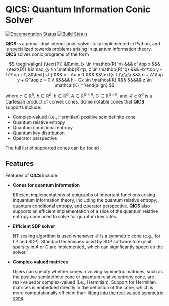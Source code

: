 # QICS: Quantum Information Conic Solver

[![Documentation Status](https://readthedocs.org/projects/qics/badge/?version=latest)](https://qics.readthedocs.io/en/latest/?badge=latest)
[![Build Status](http://github.com/kerry-he/qics/actions/workflows/ci.yml/badge.svg?event=push)](http://github.com/kerry-he/qics/actions/workflows/ci.yml)

**QICS** is a primal-dual interior point solver fully implemented in Python, and is specialized towards problems arising in quantum information theory. **QICS** solves conic programs of the form

$$
\begin{align} 
   (\text{P}) &&\min_{x \in \mathbb{R}^n} &&& c^\top x  &&&  (\text{D}) &&\max_{y \in \mathbb{R}^p, z \in \mathbb{R}^q} &&& -b^\top y - h^\top z \\
    &&\text{s.t.} &&& b - Ax = 0                &&&  &&\text{s.t.}\\;\\;\\ &&& c + A^\top y + G^\top z = 0 \\
    &&&&& h - Gx \in \mathcal{K}                &&&  &&&&& z \in \mathcal{K}_*
\end{align}
$$

where $c \in \mathbb{R}^n$, $b \in \mathbb{R}^p$, $h \in \mathbb{R}^q$, $A \in \mathbb{R}^{p \times n}$, $G \in \mathbb{R}^{q \times n}$, and $\mathcal{K} \subset \mathbb{R}^{q}$ is a Cartesian product of convex cones. Some notable cones that **QICS** supports include:

- Complex-valued (i.e., Hermitian) positive semidefinite cone
- Quantum relative entropy
- Quantum conditional entropy
- Quantum key distribution
- Operator perspective

The full list of supported cones can be found <INSERT LINK HERE>.


## Features

Features of **QICS** include:

- **Cones for quantum information**

  Efficient implementations of epigraphs of important functions arising inquantum information theory, including the quantum relative entropy, quantum conditional entropy, and operator perspective. **QICS** also
  supports an efficient implementation of a slice of the quantum relative entropy cone used to solve for quantum key rates.

- **Efficient SDP solver**

  NT scaling algorithm is used whenever $\mathcal{K}$ is a symmetric cone (e.g., for LP and SDP). Standard techniques used by SDP software to exploit sparsity in $A$ or $G$ are implemented, which can significantly speed up the solver.

- **Complex-valued matrices**

  Users can specify whether cones involving symmetric matrices, such as the positive semidefinite cone or quantum relative entropy cone, are real-valuedor complex-valued (i.e., Hermitian). Support for Hermitian matrices is embedded directly in the definition of the cone, which is more computationally efficient than [lifting into the real-valued symmetric cone](https://docs.mosek.com/modeling-cookbook/sdo.html#hermitian-matrices).
